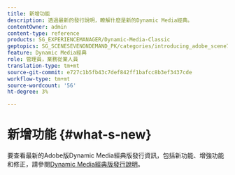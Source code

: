```yaml
---
title: 新增功能
description: 透過最新的發行說明，瞭解什麼是新的Dynamic Media經典。
contentOwner: admin
content-type: reference
products: SG_EXPERIENCEMANAGER/Dynamic-Media-Classic
geptopics: SG_SCENESEVENONDEMAND_PK/categories/introducing_adobe_scene7
feature: Dynamic Media經典
role: 管理員，業務從業人員
translation-type: tm+mt
source-git-commit: e727c1b5fb43c7def842ff1bafcc8b3ef3437cde
workflow-type: tm+mt
source-wordcount: '56'
ht-degree: 3%

---
```



# 新增功能 {#what-s-new}

要查看最新的Adobe版Dynamic Media經典版發行資訊，包括新功能、增強功能和修正，請參閱[Dynamic Media經典版發行說明](https://experienceleague.adobe.com/docs/dynamic-media-developer-resources/release-notes/s7rn2017.html)。
